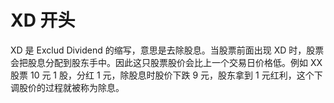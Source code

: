 # XD 开头

XD 是 Exclud Dividend 的缩写，意思是去除股息。当股票前面出现 XD 时，股票会把股息分配到股东手中。因此这只股票股价会比上一个交易日价格低。例如 XX股票 10 元 1 股，分红 1 元，除股息时股价下跌 9 元，股东拿到 1 元红利，这个下调股价的过程就被称为除息。
